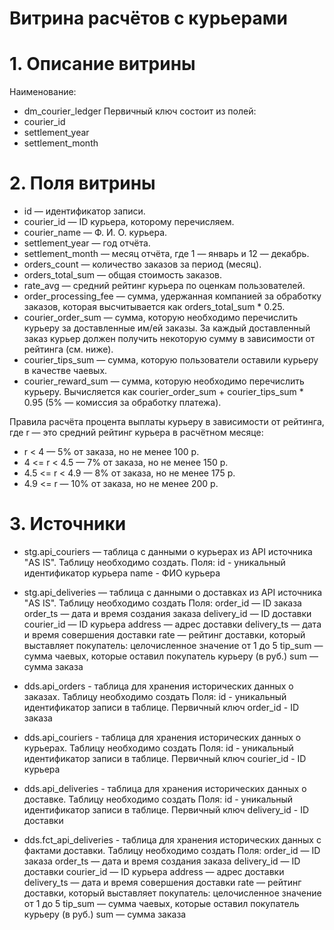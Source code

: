 # Витрина расчётов с курьерами
# 1. Описание витрины
Наименование:
- dm_courier_ledger
Первичный ключ состоит из полей:
- courier_id
- settlement_year
- settlement_month
# 2. Поля витрины
- id — идентификатор записи.
- courier_id — ID курьера, которому перечисляем.
- courier_name — Ф. И. О. курьера.
- settlement_year — год отчёта.
- settlement_month — месяц отчёта, где 1 — январь и 12 — декабрь.
- orders_count — количество заказов за период (месяц).
- orders_total_sum — общая стоимость заказов.
- rate_avg — средний рейтинг курьера по оценкам пользователей.
- order_processing_fee — сумма, удержанная компанией за обработку заказов, которая высчитывается как orders_total_sum * 0.25.
- courier_order_sum — сумма, которую необходимо перечислить курьеру за доставленные им/ей заказы. За каждый доставленный заказ курьер должен получить некоторую сумму в зависимости от рейтинга (см. ниже).
- courier_tips_sum — сумма, которую пользователи оставили курьеру в качестве чаевых.
- courier_reward_sum — сумма, которую необходимо перечислить курьеру. Вычисляется как courier_order_sum + courier_tips_sum * 0.95 (5% — комиссия за обработку платежа).

Правила расчёта процента выплаты курьеру в зависимости от рейтинга, где r — это средний рейтинг курьера в расчётном месяце:
- r < 4 — 5% от заказа, но не менее 100 р.
- 4 <= r < 4.5 — 7% от заказа, но не менее 150 р.
- 4.5 <= r < 4.9 — 8% от заказа, но не менее 175 р.
- 4.9 <= r — 10% от заказа, но не менее 200 р.

# 3. Источники
- stg.api_couriers — таблица с данными о курьерах из API источника "AS IS". Таблицу необходимо создать.
Поля:
id - уникальный идентификатор курьера
name - ФИО курьера
- stg.api_deliveries — таблица с данными о доставках из API источника "AS IS". Таблицу необходимо создать
Поля:
order_id — ID заказа
order_ts — дата и время создания заказа
delivery_id — ID доставки
courier_id — ID курьера
address — адрес доставки
delivery_ts — дата и время совершения доставки
rate — рейтинг доставки, который выставляет покупатель: целочисленное значение от 1 до 5
tip_sum — сумма чаевых, которые оставил покупатель курьеру (в руб.)
sum — сумма заказа

- dds.api_orders - таблица для хранения исторических данных о заказах. Таблицу необходимо создать
Поля:
id - уникальный идентификатор записи в таблице. Первичный ключ
order_id - ID заказа

- dds.api_couriers - таблица для хранения исторических данных о курьерах. Таблицу необходимо создать
Поля:
id - уникальный идентификатор записи в таблице. Первичный ключ
courier_id - ID курьера

- dds.api_deliveries - таблица для хранения исторических данных о доставке. Таблицу необходимо создать
Поля:
id - уникальный идентификатор записи в таблице. Первичный ключ
delivery_id - ID доставки

- dds.fct_api_deliveries - таблица для хранения исторических данных с фактами доставки. Таблицу необходимо создать
Поля:
order_id — ID заказа
order_ts — дата и время создания заказа
delivery_id — ID доставки
courier_id — ID курьера
address — адрес доставки
delivery_ts — дата и время совершения доставки
rate — рейтинг доставки, который выставляет покупатель: целочисленное значение от 1 до 5
tip_sum — сумма чаевых, которые оставил покупатель курьеру (в руб.)
sum — сумма заказа